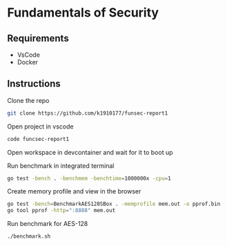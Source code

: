 # Fundamentals of Security

## Requirements

- VsCode
- Docker

## Instructions

Clone the repo

```sh
git clone https://github.com/k1910177/funsec-report1
```

Open project in vscode

```sh
code funcsec-report1
```

Open workspace in devcontainer and wait for it to boot up

Run benchmark in integrated terminal

```sh
go test -bench . -benchmem -benchtime=1000000x -cpu=1
```

Create memory profile and view in the browser

```sh
go test -bench=BenchmarkAES128SBox . -memprofile mem.out -o pprof.bin
go tool pprof -http=":8888" mem.out
```

Run benchmark for AES-128 

```sh
./benchmark.sh
```

